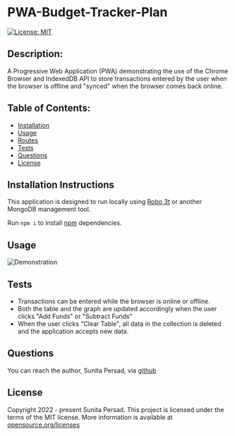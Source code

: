 # PWA-Budget-Tracker-Plan
[![License: MIT](https://img.shields.io/badge/License-MIT-yellow.svg)](https://opensource.org/licenses/MIT)


## Description:  
A Progressive Web Application (PWA) demonstrating the use of the Chrome Browser and IndexedDB API to store transactions entered by the user when the browser is offline and "synced" when the browser comes back online. 

    
## Table of Contents:
* [Installation](#installation-instructions)
* [Usage](#usage)
* [Routes](/routes.md)
* [Tests](#tests)
* [Questions](#questions)
* [License](#license-info)

## Installation Instructions
This application is designed to run locally using [Robo 3t](https://www.robomongo.org) or another MongoDB management tool. 


Run `npm i` to install [npm](https://www.npmjs.com/) dependencies. 

## Usage
![Demonstration](https://user-images.githubusercontent.com/87583026/149687511-00fd3518-3007-4549-98ec-23374c50f92f.gif)

## Tests
* Transactions can be entered while the browser is online or offline. 
* Both the table and the graph are updated accordingly when the user clicks "Add Funds" or "Subtract Funds"
* When the user clicks "Clear Table", all data in the collection is deleted and the application accepts new data. 

## Questions
You can reach the author, Sunita Persad,  via [github](http://github.com/Sunita002)

## License
Copyright 2022 - present Sunita Persad.
This project is licensed under the terms of the MIT license. 
More information is available at [opensource.org/licenses](https://opensource.org/licenses/MIT)